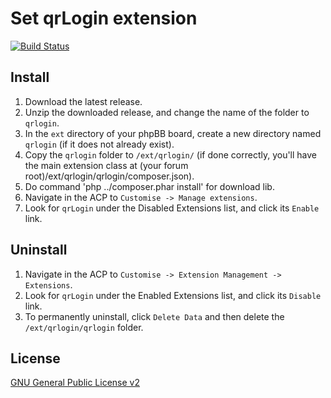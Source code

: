 # Set qrLogin extension

[![Build Status](https://travis-ci.org/qrLogin/phpbb_ext.svg?branch=master)](https://travis-ci.org/qrLogin/phpbb_ext)

## Install

1. Download the latest release.
2. Unzip the downloaded release, and change the name of the folder to `qrlogin`.
3. In the `ext` directory of your phpBB board, create a new directory named `qrlogin` (if it does not already exist).
4. Copy the `qrlogin` folder to `/ext/qrlogin/` (if done correctly, you'll have the main extension class at (your forum root)/ext/qrlogin/qrlogin/composer.json).
5. Do command 'php ../composer.phar install' for download lib.
6. Navigate in the ACP to `Customise -> Manage extensions`.
7. Look for `qrLogin` under the Disabled Extensions list, and click its `Enable` link.

## Uninstall

1. Navigate in the ACP to `Customise -> Extension Management -> Extensions`.
2. Look for `qrLogin` under the Enabled Extensions list, and click its `Disable` link.
3. To permanently uninstall, click `Delete Data` and then delete the `/ext/qrlogin/qrlogin` folder.

## License
[GNU General Public License v2](http://opensource.org/licenses/GPL-2.0)
